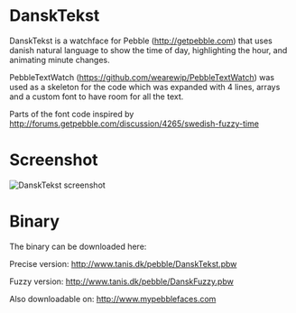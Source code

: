 DanskTekst
==========

DanskTekst is a watchface for Pebble (http://getpebble.com) that uses danish natural language to show the time of day, highlighting the hour, and animating minute changes.

PebbleTextWatch (https://github.com/wearewip/PebbleTextWatch) was used as a skeleton for the code which was expanded with 4 lines, arrays and a custom font to have room for all the text.

Parts of the font code inspired by http://forums.getpebble.com/discussion/4265/swedish-fuzzy-time

Screenshot
==========
![DanskTekst screenshot](http://www.tanis.dk/pebble/DanskTekst.png?r=1)

Binary
======
The binary can be downloaded here:

Precise version:
http://www.tanis.dk/pebble/DanskTekst.pbw

Fuzzy version:
http://www.tanis.dk/pebble/DanskFuzzy.pbw

Also downloadable on:
http://www.mypebblefaces.com
